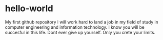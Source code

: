 # hello-world
My first github repository
I will work hard to land a job in my field of study in computer engineering and information technology.
I know you will be succesful in this life. Dont ever give up yourself. Only you crete your limits.
